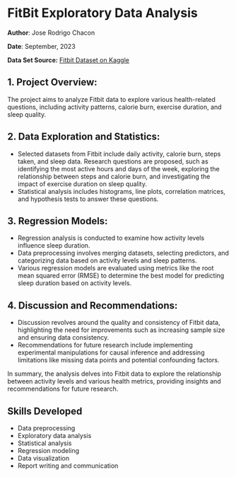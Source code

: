 # FitBit Exploratory Data Analysis

**Author**: Jose Rodrigo Chacon

**Date**: September, 2023

**Data Set Source:** [Fitbit Dataset on Kaggle](https://www.kaggle.com/datasets/arashnic/fitbit?select=mturkfitbit_export_4.12.16-5.12.16)

## 1. Project Overview:

The project aims to analyze Fitbit data to explore various health-related questions, including activity patterns, calorie burn, exercise duration, and sleep quality.

## 2. Data Exploration and Statistics:

- Selected datasets from Fitbit include daily activity, calorie burn, steps taken, and sleep data. Research questions are proposed, such as identifying the most active hours and days of the week, exploring the relationship between steps and calorie burn, and investigating the impact of exercise duration on sleep quality.
- Statistical analysis includes histograms, line plots, correlation matrices, and hypothesis tests to answer these questions.

## 3. Regression Models:

- Regression analysis is conducted to examine how activity levels influence sleep duration.
- Data preprocessing involves merging datasets, selecting predictors, and categorizing data based on activity levels and sleep patterns.
- Various regression models are evaluated using metrics like the root mean squared error (RMSE) to determine the best model for predicting sleep duration based on activity levels.

## 4. Discussion and Recommendations:

- Discussion revolves around the quality and consistency of Fitbit data, highlighting the need for improvements such as increasing sample size and ensuring data consistency.
- Recommendations for future research include implementing experimental manipulations for causal inference and addressing limitations like missing data points and potential confounding factors.
  
In summary, the analysis delves into Fitbit data to explore the relationship between activity levels and various health metrics, providing insights and recommendations for future research.

## Skills Developed
- Data preprocessing
- Exploratory data analysis
- Statistical analysis
- Regression modeling
- Data visualization
- Report writing and communication
